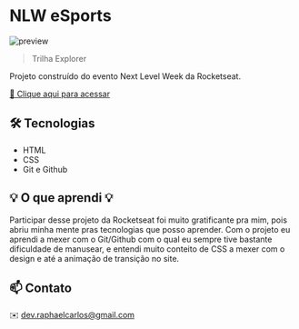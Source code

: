 # NLW eSports

![preview](./.github/preview.png)

> Trilha Explorer

Projeto construído do evento Next Level Week da Rocketseat.

[🔗 Clique aqui para acessar](https://phaeldev.github.io/nlw-esports-explorer/)

## 🛠️ Tecnologias

- HTML
- CSS
- Git e Github

## 💡 O que aprendi 💡

Participar desse projeto da Rocketseat foi muito gratificante pra mim, pois abriu minha mente pras tecnologias que posso aprender. Com o projeto eu aprendi a mexer com o Git/Github com o qual eu sempre tive bastante dificuldade de manusear, e entendi muito conteito de CSS a mexer com o design e até a animação de transição no site.

## 📫 Contato

✉️ dev.raphaelcarlos@gmail.com 
